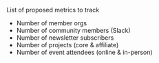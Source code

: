 List of proposed metrics to track
* Number of member orgs
* Number of community members (Slack)
* Number of newsletter subscribers
* Number of projects (core & affiliate)
* Number of event attendees (online & in-person)

